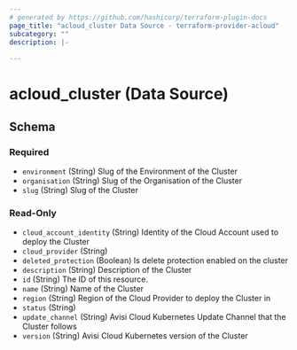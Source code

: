 ```yaml
---
# generated by https://github.com/hashicorp/terraform-plugin-docs
page_title: "acloud_cluster Data Source - terraform-provider-acloud"
subcategory: ""
description: |-
  
---
```


# acloud_cluster (Data Source)





<!-- schema generated by tfplugindocs -->
## Schema

### Required

- `environment` (String) Slug of the Environment of the Cluster
- `organisation` (String) Slug of the Organisation of the Cluster
- `slug` (String) Slug of the Cluster

### Read-Only

- `cloud_account_identity` (String) Identity of the Cloud Account used to deploy the Cluster
- `cloud_provider` (String)
- `deleted_protection` (Boolean) Is delete protection enabled on the cluster
- `description` (String) Description of the Cluster
- `id` (String) The ID of this resource.
- `name` (String) Name of the Cluster
- `region` (String) Region of the Cloud Provider to deploy the Cluster in
- `status` (String)
- `update_channel` (String) Avisi Cloud Kubernetes Update Channel that the Cluster follows
- `version` (String) Avisi Cloud Kubernetes version of the Cluster
